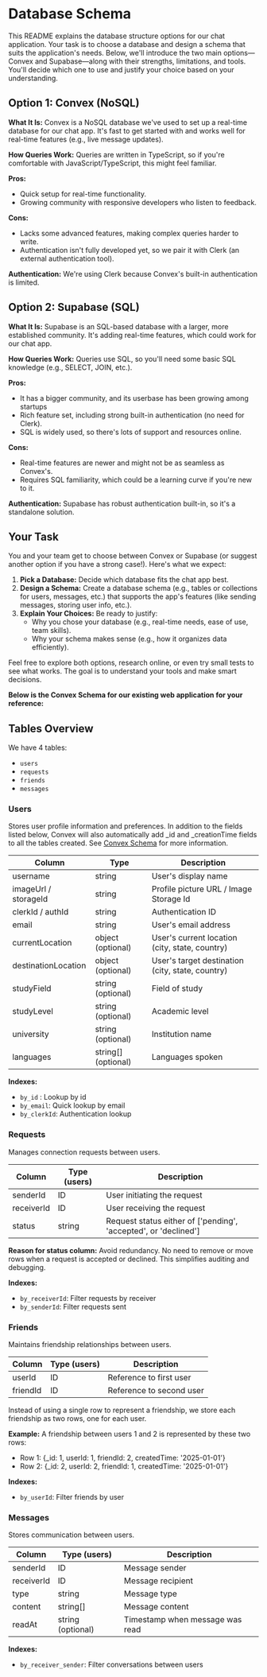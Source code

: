# Database Schema

This README explains the database structure options for our chat application. Your task is to choose a database and design a schema that suits the application's needs. Below, we'll introduce the two main options—Convex and Supabase—along with their strengths, limitations, and tools. You'll decide which one to use and justify your choice based on your understanding.

## Option 1: Convex (NoSQL)

**What It Is:** Convex is a NoSQL database we've used to set up a real-time database for our chat app. It's fast to get started with and works well for real-time features (e.g., live message updates).

**How Queries Work:** Queries are written in TypeScript, so if you're comfortable with JavaScript/TypeScript, this might feel familiar.

**Pros:**
- Quick setup for real-time functionality.
- Growing community with responsive developers who listen to feedback.

**Cons:**
- Lacks some advanced features, making complex queries harder to write.
- Authentication isn't fully developed yet, so we pair it with Clerk (an external authentication tool).

**Authentication:** We're using Clerk because Convex's built-in authentication is limited.

## Option 2: Supabase (SQL)

**What It Is:** Supabase is an SQL-based database with a larger, more established community. It's adding real-time features, which could work for our chat app.

**How Queries Work:** Queries use SQL, so you'll need some basic SQL knowledge (e.g., SELECT, JOIN, etc.).

**Pros:**
- It has a bigger community, and its userbase has been growing among startups
- Rich feature set, including strong built-in authentication (no need for Clerk).
- SQL is widely used, so there's lots of support and resources online.

**Cons:**
- Real-time features are newer and might not be as seamless as Convex's.
- Requires SQL familiarity, which could be a learning curve if you're new to it.

**Authentication:** Supabase has robust authentication built-in, so it's a standalone solution.

## Your Task

You and your team get to choose between Convex or Supabase (or suggest another option if you have a strong case!). Here's what we expect:

1. **Pick a Database:** Decide which database fits the chat app best.
2. **Design a Schema:** Create a database schema (e.g., tables or collections for users, messages, etc.) that supports the app's features (like sending messages, storing user info, etc.).
3. **Explain Your Choices:** Be ready to justify:
   - Why you chose your database (e.g., real-time needs, ease of use, team skills).
   - Why your schema makes sense (e.g., how it organizes data efficiently).

Feel free to explore both options, research online, or even try small tests to see what works. The goal is to understand your tools and make smart decisions.

**Below is the Convex Schema for our existing web application for your reference:**

## Tables Overview

We have 4 tables:

- `users`
- `requests`
- `friends`
- `messages`

### Users

Stores user profile information and preferences.
In addition to the fields listed below, Convex will also automatically add \_id and \_creationTime fields to all the tables created. See [Convex Schema](https://docs.convex.dev/database/schemas) for more information.

| Column              | Type                | Description                                      |
| ------------------- | ------------------- | ------------------------------------------------ |
| username            | string              | User's display name                              |
| imageUrl / storageId| string              | Profile picture URL / Image Storage Id           |
| clerkId / authId    | string              | Authentication ID                       |
| email               | string              | User's email address                             |
| currentLocation     | object (optional)   | User's current location (city, state, country)   |
| destinationLocation | object (optional)   | User's target destination (city, state, country) |
| studyField          | string (optional)   | Field of study                                   |
| studyLevel          | string (optional)   | Academic level                                   |
| university          | string (optional)   | Institution name                                 |
| languages           | string[] (optional) | Languages spoken                                 |

**Indexes:**

- `by_id` : Lookup by id
- `by_email`: Quick lookup by email
- `by_clerkId`: Authentication lookup

### Requests

Manages connection requests between users.

| Column   | Type (users) | Description                                                     |
| -------- | ------------ | --------------------------------------------------------------- |
| senderId | ID           | User initiating the request                                     |
|receiverId| ID           | User receiving the request                                      |
| status   | string       | Request status either of ['pending', 'accepted', or 'declined'] |

**Reason for status column:** Avoid redundancy. No need to remove or move rows when a request is accepted or declined. This simplifies auditing and debugging.

**Indexes:**

- `by_receiverId`: Filter requests by receiver
- `by_senderId`: Filter requests sent

### Friends

Maintains friendship relationships between users.

| Column   | Type (users) | Description              |
| -------- | ------------ | ------------------------ |
| userId   | ID           | Reference to first user  |
| friendId | ID           | Reference to second user |

Instead of using a single row to represent a friendship, we store each friendship as two rows, one for each user.

**Example:** A friendship between users 1 and 2 is represented by these two rows:

- Row 1: {\_id: 1, userId: 1, friendId: 2, createdTime: '2025-01-01'}
- Row 2: {\_id: 2, userId: 2, friendId: 1, createdTime: '2025-01-01'}

**Indexes:**

- `by_userId`: Filter friends by user

### Messages

Stores communication between users.

| Column     | Type (users)      | Description                     |
| ---------- | ----------------- | ------------------------------- |
| senderId   | ID                | Message sender                  |
| receiverId | ID                | Message recipient               |
| type       | string            | Message type                    |
| content    | string[]          | Message content                 |
| readAt     | string (optional) | Timestamp when message was read |

**Indexes:**

- `by_receiver_sender`: Filter conversations between users

